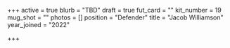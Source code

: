 +++
active = true
blurb = "TBD"
draft = true
fut_card = ""
kit_number = 19
mug_shot = ""
photos = []
position = "Defender"
title = "Jacob Williamson"
year_joined = "2022"

+++
